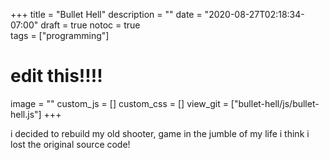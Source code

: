 +++
title = "Bullet Hell"
description = ""
date = "2020-08-27T02:18:34-07:00"
draft = true
notoc = true  
tags = ["programming"]


# edit this!!!!
image = ""
custom_js = []
custom_css = []
view_git = ["bullet-hell/js/bullet-hell.js"] 
+++

i decided to rebuild my old shooter, game in the jumble of my life i think i lost the original source code!
<!--more-->
<!-- i need smarter more responsive way to handle the size of the canvas! -->
<div id="application">
	<img id="player" src="player.png" style="display: none" />
	<canvas id="gameBoard" width="1200px" height="800px" style="position: relative; right:100px;" ></canvas>
	<script src="main.js"></script>
</div>